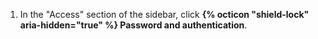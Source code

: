 1. In the "Access" section of the sidebar, click **{% octicon "shield-lock" aria-hidden="true" %} Password and authentication**.
